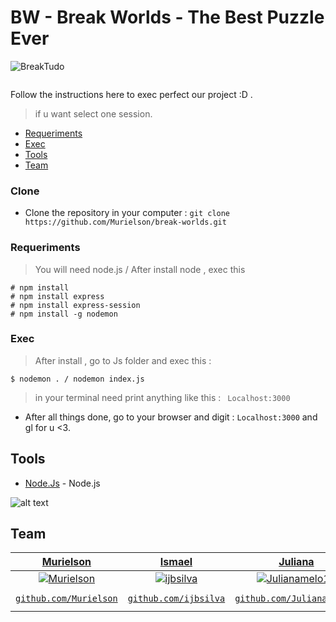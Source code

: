 # BW - Break Worlds - The Best Puzzle Ever
![BreakTudo](https://user-images.githubusercontent.com/40250320/98471584-1ee06700-21cc-11eb-9fb4-00c1dbdf2adb.png)

```diff
```
Follow the instructions here to exec perfect our project :D .
> if u want select one session.

- [Requeriments](#Requeriments)
- [Exec](#Exec)
- [Tools](#Tools)
- [Team](#Team)

### Clone
- Clone the repository in your computer : ```git clone https://github.com/Murielson/break-worlds.git ```

### Requeriments

> You will need node.js / After install node , exec this 
```
# npm install 
# npm install express
# npm install express-session
# npm install -g nodemon
```

### Exec
> After install , go to Js folder and exec this : 
```
$ nodemon . / nodemon index.js
```
> in your terminal need print anything like this : ``` Localhost:3000```
- After all things done, go to your browser and digit : ``` Localhost:3000 ``` and gl for u <3.

## Tools
- [Node.Js](https://nodejs.org/en/) - Node.js
<!-- ## Suporte

- Email : monitoriadigitalsuporte@gmail.com -->
![alt text](https://media.giphy.com/media/3ov9k0Ziq50EoOuWRi/source.gif "Praise the sun!")  
## Team

| <a href="https://github.com/Murielson" target="_blank">Murielson</a> | <a href="https://github.com/ijbsilva" target="_blank">Ismael</a> | <a href="https://github.com/JulianaMelo10" target="_blank">Juliana</a> | <a href="https://github.com/herica-cy" target="_blank">Herica</a> | <a href="https://github.com/Weslley-dev" target="_blank">Weslley</a> 
| :---: |:---:| :---:| :---:| :---:|
| [![Murielson](https://avatars0.githubusercontent.com/u/40250320?s=460&v=4)](https://github.com/Murielson)    | [![ijbsilva](https://avatars0.githubusercontent.com/u/61188485?s=460&v=4)](https://github.com/ijbsilva) | [![Julianamelo10](https://avatars3.githubusercontent.com/u/72466159?s=460&v=4)](https://github.com/Julianamelo10) | [![herica-cy](https://avatars0.githubusercontent.com/u/72463770?s=460&v=4)](https://github.com/herica-cy) | [![Weslley-dev](https://avatars2.githubusercontent.com/u/57967369?s=460&v=4)](https://github.com/Weslley-dev) | [![FernandaBatistaVS](https://avatars1.githubusercontent.com/u/42873522?s=460&v=4)](https://github.com/FernandaBatistaVS) |
| <a href="https://github.com/Murielson" target="_blank">`github.com/Murielson`</a> | <a href="https://github.com/ijbsilva" target="_blank">`github.com/ijbsilva`</a> | <a href="https://github.com/Julianamelo10" target="_blank">`github.com/Julianamelo10`</a> | <a href="https://github.com/herica-cy" target="_blank">`github.com/herica-cy`</a> | <a href="https://github.com/Weslley-dev" target="_blank">`github.com/Weslley-dev`</a> | 
<!-- ## Licença
[![License](http://img.shields.io/:license-mit-blue.svg?style=flat-square)](http://badges.mit-license.org)
- **[MIT license](http://opensource.org/licenses/mit-license.php)**
- Copyright 2019© <a href="https://github.com/Murielson/SGM" target="_blank">SGM - Sistema de Gerenciamento de Monitorias</a>. -->
